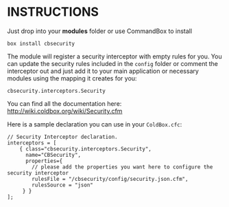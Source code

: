 INSTRUCTIONS
============

Just drop into your **modules** folder or use CommandBox to install

`box install cbsecurity`

The module will register a security interceptor with empty rules for you.  You can
update the security rules included in the `config` folder or comment the interceptor out 
and just add it to your main application or necessary modules using the mapping it creates for you:

`cbsecurity.interceptors.Security`

You can find all the documentation here: http://wiki.coldbox.org/wiki/Security.cfm

Here is a sample declaration you can use in your `ColdBox.cfc`:

```
// Security Interceptor declaration.
interceptors = [
    { class="cbsecurity.interceptors.Security",
      name="CBSecurity",
      properties={
        // please add the properties you want here to configure the security interceptor
        rulesFile = "/cbsecurity/config/security.json.cfm",
        rulesSource = "json"
     } }
];
```